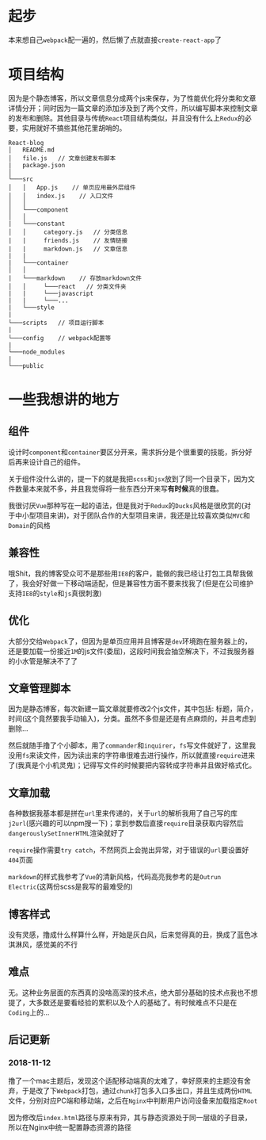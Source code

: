 # 起步

本来想自己`webpack`配一遍的，然后懒了点就直接`create-react-app`了

# 项目结构

因为是个静态博客，所以文章信息分成两个js来保存，为了性能优化将分类和文章详情分开；同时因为一篇文章的添加涉及到了两个文件，所以编写脚本来控制文章的发布和删除。其他目录与传统`React`项目结构类似，并且没有什么上`Redux`的必要，实用就好不搞些其他花里胡哨的。

```
React-blog
│   README.md
│   file.js   // 文章创建发布脚本
|   package.json  
│
└───src
│   │   App.js    // 单页应用最外层组件
│   │   index.js    // 入口文件
│   │
│   └───component
│   │
|   └───constant
│   │     category.js   // 分类信息
|   |     friends.js    // 友情链接
|   |     markdown.js   // 文章信息
|   |
|   └───container
│   │
|   └───markdown    // 存放markdown文件
│   │     └───react   // 分类文件夹
|   |     └───javascript
|   |     └───...
|   └───style
|
└───scripts   // 项目运行脚本
|
└───config    // webpack配置等
|
└───node_modules
|
└───public
```

# 一些我想讲的地方

## 组件

设计时`component`和`container`要区分开来，需求拆分是个很重要的技能，拆分好后再来设计自己的组件。

关于组件没什么讲的，提一下的就是我把`scss`和`jsx`放到了同一个目录下，因为文件数量本来就不多，并且我觉得将一些东西分开来写**有时候**真的很蠢。

我很讨厌`Vue`那种写在一起的语法，但是我对于`Redux`的`Ducks`风格是很欣赏的(对于中小型项目来讲)，对于团队合作的大型项目来讲，我还是比较喜欢类似`MVC`和`Domain`的风格

## 兼容性

哦Shit，我的博客受众可不是那些用`IE8`的客户，能做的我已经让打包工具帮我做了，我会好好做一下移动端适配，但是兼容性方面不要来找我了(但是在公司维护支持`IE8`的`style`和`js`真很刺激)

## 优化

大部分交给`Webpack`了，但因为是单页应用并且博客是`dev`环境跑在服务器上的，还是要加载一份接近`1M`的js文件(委屈)，这段时间我会抽空解决下，不过我服务器的小水管是解决不了了

## 文章管理脚本

因为是静态博客，每次新建一篇文章就要修改2个js文件，其中包括: 标题，简介，时间(这个竟然要我手动输入)，分类。虽然不多但是还是有点麻烦的，并且考虑到删除...

然后就随手撸了个小脚本，用了`commander`和`inquirer`，`fs`写文件就好了，这里我没用`fs`来读文件，因为读出来的字符串很难去进行操作，所以就直接`require`进来了(我真是个小机灵鬼)；记得写文件的时候要把内容转成字符串并且做好格式化。

## 文章加载

各种数据我基本都是拼在`url`里来传递的，关于`url`的解析我用了自己写的库`j2url`(感兴趣的可以npm搜一下)；拿到参数后直接`require`目录获取内容然后`dangerouslySetInnerHTML`渲染就好了

`require`操作需要`try catch`，不然网页上会抛出异常，对于错误的`url`要设置好`404`页面

`markdown`的样式我参考了`Vue`的清新风格，代码高亮我参考的是`Outrun Electric`(这两份scss是我写的最难受的)

## 博客样式

没有灵感，撸成什么样算什么样，开始是灰白风，后来觉得真的丑，换成了蓝色冰淇淋风，感觉美的不行

## 难点

无。这种业务层面的东西真的没啥高深的技术点，绝大部分基础的技术点我也不想提了，大多数还是要看经验的累积以及个人的基础了。有时候难点不只是在`Coding`上的...

## 后记更新

### 2018-11-12

撸了一个mac主题后，发现这个适配移动端真的太难了，幸好原来的主题没有舍弃，于是改了下`Webpack`打包，通过`chunk`打包多入口多出口，并且生成两份`HTML`文件，分别对应PC端和移动端，之后在`Nginx`中判断用户访问设备来加载指定`Root`

因为修改后`index.html`路径与原来有异，其与静态资源处于同一层级的子目录，所以在Nginx中统一配置静态资源的路径

